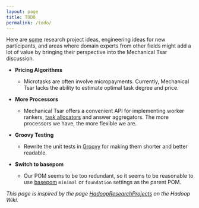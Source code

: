 ```yaml
---
layout: page
title: TODO
permalink: /todo/
---
```


Here are [some](https://github.com/mtsar/mtsar.github.io/blob/master/todo.md) research project ideas, engineering ideas for new participants, and areas where domain experts from other fields might add a lot of value by bringing their perspective into the Mechanical Tsar discussion.

* **Pricing Algorithms**
  * Microtasks are often involve micropayments. Currently, Mechanical Tsar lacks the ability to estimate optimal task degree and price.

* **More Processors**
  * Mechanical Tsar offers a convenient API for implementing worker rankers, [task allocators](https://github.com/mtsar/mtsar/wiki/Writing-a-Task-Allocator) and answer aggregators. The more processors we have, the more flexible we are.

* **Groovy Testing**
  * Rewrite the unit tests in [Groovy](http://www.groovy-lang.org/) for making them shorter and better readable.

* **Switch to basepom**
  * Our POM seems to be too redundant, so it seems to be reasonable to use [basepom](https://github.com/basepom/basepom) `minimal` or `foundation` settings as the parent POM.

<!--
* **Topic**
  * Description.
-->

*This page is inspired by the page [HadoopResearchProjects](https://wiki.apache.org/hadoop/HadoopResearchProjects) on the Hadoop Wiki.*
